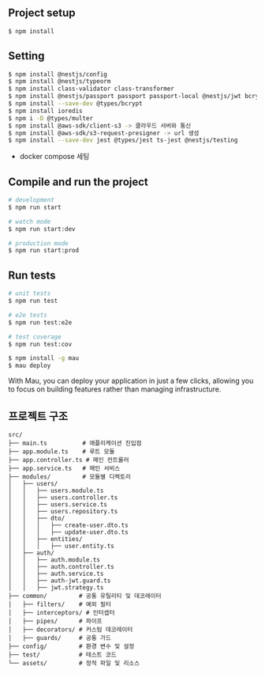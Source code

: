 
## Project setup

```bash
$ npm install
```

## Setting
```bash
$ npm install @nestjs/config
$ npm install @nestjs/typeorm
$ npm install class-validator class-transformer
$ npm install @nestjs/passport passport passport-local @nestjs/jwt bcrypt
$ npm install --save-dev @types/bcrypt
$ npm install ioredis
$ npm i -D @types/multer
$ npm install @aws-sdk/client-s3 -> 클라우드 서버와 통신
$ npm install @aws-sdk/s3-request-presigner -> url 생성
$ npm install --save-dev jest @types/jest ts-jest @nestjs/testing
```

- docker compose 세팅

## Compile and run the project

```bash
# development
$ npm run start

# watch mode
$ npm run start:dev

# production mode
$ npm run start:prod
```

## Run tests

```bash
# unit tests
$ npm run test

# e2e tests
$ npm run test:e2e

# test coverage
$ npm run test:cov
```

```bash
$ npm install -g mau
$ mau deploy
```

With Mau, you can deploy your application in just a few clicks, allowing you to focus on building features rather than managing infrastructure.


## 프로젝트 구조
```text
src/
├── main.ts          # 애플리케이션 진입점
├── app.module.ts    # 루트 모듈
├── app.controller.ts # 메인 컨트롤러
├── app.service.ts   # 메인 서비스
├── modules/         # 모듈별 디렉토리
│   ├── users/
│   │   ├── users.module.ts
│   │   ├── users.controller.ts
│   │   ├── users.service.ts
│   │   ├── users.repository.ts
│   │   ├── dto/
│   │   │   ├── create-user.dto.ts
│   │   │   ├── update-user.dto.ts
│   │   ├── entities/
│   │   │   ├── user.entity.ts
│   ├── auth/
│   │   ├── auth.module.ts
│   │   ├── auth.controller.ts
│   │   ├── auth.service.ts
│   │   ├── auth-jwt.guard.ts
│   │   ├── jwt.strategy.ts
├── common/         # 공통 유틸리티 및 데코레이터
│   ├── filters/    # 예외 필터
│   ├── interceptors/ # 인터셉터
│   ├── pipes/      # 파이프
│   ├── decorators/ # 커스텀 데코레이터
│   ├── guards/     # 공통 가드
├── config/         # 환경 변수 및 설정
├── test/           # 테스트 코드
└── assets/         # 정적 파일 및 리소스
```
